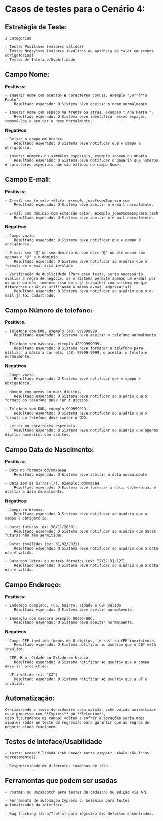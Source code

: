 # Casos de testes para o Cenário 4:

## Estratégia de Teste:
    3 categorias

    - Testes Positivos (valores válidos)
    - Testes Negavivos (valores inválidos ou ausênsia de valor em campos obrigatórios)
    - Testes de Inteface/Usabilidade

## Campo Nome:

**Positivos:**

    - Inserir nome com acentos e caracteres comuns, exemplo "Jo**ã**o Paulo". 
        Resultado esperado: O Sistema deve aceitar o nome normalmente.

    - Inserir nome com espaço na frente ou atrás, exemplo " Ana Maria ".
        Resultado esperado: O Sistema deve identificar esses espaços, removê-los e aceitar o nome normalmente.

**Negativos**

    - Deixar o campo em branco.
        Resultado esperado: O Sistema deve notificar que o campo é obrigatório.

    - Inserir números ou simbolos especiais, exemplo José86 ou #Maria.
        Resultado esperado: O Sistema deve notificar o usuário que números e caracteres especiais não são válidos no campo Nome.
    
## Campo E-mail:

**Positivos:**

    - E-mail com formato válido, exemplo joao@nomeEmpresa.com
        Resultado esperado: O Sistema deve aceitar o e-mail normalmente.

    - E-mail com domínio com extensão maior, exemplo joao@nomeEmpresa.tech
        Resultado esperado: O Sistema deve aceitar o e-mail normalmente.
    
**Negativos**

    - Campo vazio.
        Resultado esperado: O Sistema deve notificar que o campo é obrigatório.
    
    - E-mail sem "@" ou sem domínio ou com dois "@" ou até mesmo com apenas o "@" e o dominío.
        Resultado esperado: O Sistema deve notificar ao usuário que o formato do e-mail está inválido.
    
    - Verificação de duplicidade (Para esse teste, seria necessário avaliar a regra de negócio, se o sistema permite apenas um e-mail por usuário ou não, comento isso pois já trabalhei com sistema em que diferentes usuários utilizavam o mesmo e-mail empresarial)
        Resultado esperado: O Sistema deve notificar ao usuário que o e-mail já foi cadastrado.

## Campo Número de telefone:

**Positivos:**

    - Telefone com DDD, exemplo (48) 999999999.
        Resultado esperado: O Sistema deve aceitar o telefone normalmente.

    - Telefone sem máscara, exemplo 48999999999.
        Resultado esperado: O Sistema deve formatar o telefone para utilizar a máscara correta, (48) 99999-9999, e aceitar o telefone normalmente.

**Negativos:**

    - Campo vazio.
        Resultado esperado: O Sistema deve notificar que o campo é obrigatório.

    - Número com menos ou mais dígitos.
        Resultado esperado: O Sistema deve notificar ao usuário que o formato do telefone deve ter X digitos.
    
    - Telefone sem DDD, exemplo 999999999.
        Resultado esperado: O Sistema deve notificar ao usuário que o formato do telefone deve conter o DDD.

    - Letras ou caracteres especiais.
        Resultado esperado: O Sistema deve notificar ao usuário que apenas digitos numéricos são aceitos.

## Campo Data de Nascimento:

**Positivos:**

    - Data no formato dd/mm/aaaa
        Resultado esperado: O Sistema deve aceitar a data normalmente.

    - Data sem as barras (/), exemplo: ddmmaaaa
        Resultado esperado: O Sistema deve formatar a data, dd/mm/aaaa, e aceitar a data normalmente.

**Negativos:**

    - Campo em branco.
        Resultado esperado: O Sistema deve notificar ao usuário que o campo é obrigatório.

    - Datas futuras (ex: 30/12/2030).
        Resultado esperado: O Sistema deve notificar ao usuário que datas futuras não são permitidas.

    - Datas inválidas (ex: 31/02/2022).
        Resultado esperado: O Sistema deve notificar ao usuário que a data não é valida.

    - Data com letras ou outros formatos (ex: “2022-31-12”)
        Resultado esperado: O Sistema deve notificar ao usuário que a data não é valida.

## Campo Endereço:

**Positivos:**

    - Endereço completo, rua, bairro, cidade e CEP válido.
        Resultado esperado: O Sistema deve aceitar normalmente.

    - Inserção com máscara exemplo 00000-000.
        Resultado esperado: O Sistema deve aceitar normalmente.

**Negativos:**

    - Campo CEP inválido (menos de 8 dígitos, letras) ou CEP inexistente.
        Resultado esperado: O Sistema notificar ao usuário que o CEP está inválido.

    - CEP, Rua, Cidade ou Estado em branco.
        Resultado esperado: O Sistema notificar ao usuário que o campo deve ser preenchido.

    - UF inválido (ex: “XX”)
        Resultado esperado: O Sistema notificar ao usuário que a UF é inválida.

## Automatização: 
    Considerando o teste de cadastro e/ou edição, acho valido automatizar esse processo com **Cypress** ou **Selenium**,
    caso futuramente os campos voltem a sofrer alterações seria mais simples rodar um teste de regressão para garantir que as regras de negócio ainda funcionem.

## Testes de Inteface/Usabilidade

    - Testar acessibilidade (tab navega entre campos? Labels são lidos corretamente?).

    - Responsividade em diferentes tamanhos de tela.

## Ferramentas que podem ser usadas

    - Postman ou Hoppscotch para testes de cadastro ou edição via API.

    - Ferramenta de automação Cypress ou Selenium para testes automatizados da interface.

    - Bug tracking (Jira/Trello) para registro dos defeitos encontrados.

